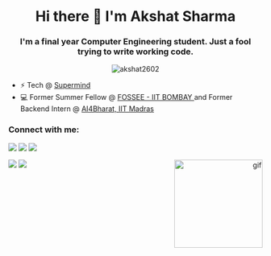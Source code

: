 <h1 align="center">Hi there 👋 I'm Akshat Sharma </h1>
<h3 align="center">I'm a final year Computer Engineering student. Just a fool trying to write working code.</h3>

<p align="center"> <img src="https://komarev.com/ghpvc/?username=akshat2602&label=Profile%20views&color=0e75b6&style=flat" alt="akshat2602" /> </p>

* ⚡ Tech @ <a href="https://app.getsupermind.com"> Supermind </a>
* 💻 Former Summer Fellow @ <a href="https://fossee.in"> FOSSEE - IIT BOMBAY </a> and Former Backend Intern @ <a href="https://ai4bharat.org/"> AI4Bharat, IIT Madras</a>

<h3 align="left">Connect with me:</h3>
<p align="left">
  <a href="https://linkedin.com/in/akshat-sharma-2602" target="blank"><img src="https://img.shields.io/badge/LinkedIn-0077B5?style=for-the-badge&logo=linkedin&logoColor=white"/></a>
  <a href="mailto:akshatsharma2602@gmail.com" target="blank"><img src="https://img.shields.io/badge/Gmail-D14836?style=for-the-badge&logo=gmail&logoColor=white"/></a>
  <a href="https://twitter.com/akshat2602" target="blank"><img src="https://img.shields.io/badge/Twitter-1DA1F2?style=for-the-badge&logo=twitter&logoColor=white" /></a>
  

<p align="right">
  <img align="right" src="https://cdn.discordapp.com/attachments/647098272175095808/878312984093548645/akshat.gif" alt="gif" height="175px" />
</p

<p align="left"> 
  
  <img src="https://github-readme-streak-stats.herokuapp.com?user=akshat2602&theme=dracula" />
   <img src="https://github-readme-activity-graph.cyclic.app/graph?username=akshat2602&theme=dracula&show_icons=true&count_private=true" />
  <!-- <img src="https://github-readme-stats.vercel.app/api/top-langs/?username=akshat2602&theme=dracula&show_icons=true&count_private=true&layout=compact" /> -->
</p>
